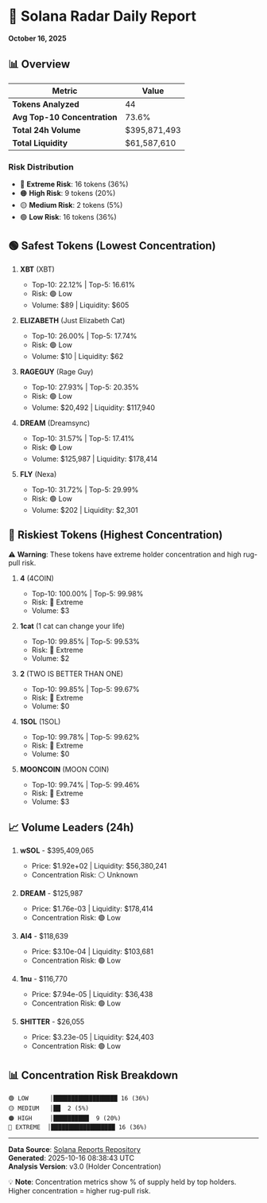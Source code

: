 # 🎯 Solana Radar Daily Report
**October 16, 2025**

## 📊 Overview

| Metric | Value |
|--------|-------|
| **Tokens Analyzed** | 44 |
| **Avg Top-10 Concentration** | 73.6% |
| **Total 24h Volume** | $395,871,493 |
| **Total Liquidity** | $61,587,610 |

### Risk Distribution
- 🔴 **Extreme Risk**: 16 tokens (36%)
- 🟠 **High Risk**: 9 tokens (20%)
- 🟡 **Medium Risk**: 2 tokens (5%)
- 🟢 **Low Risk**: 16 tokens (36%)

## 🟢 Safest Tokens (Lowest Concentration)

1. **XBT** (XBT)
   - Top-10: 22.12% | Top-5: 16.61%
   - Risk: 🟢 Low
   - Volume: $89 | Liquidity: $605

2. **ELIZABETH** (Just Elizabeth Cat)
   - Top-10: 26.00% | Top-5: 17.74%
   - Risk: 🟢 Low
   - Volume: $10 | Liquidity: $62

3. **RAGEGUY** (Rage Guy)
   - Top-10: 27.93% | Top-5: 20.35%
   - Risk: 🟢 Low
   - Volume: $20,492 | Liquidity: $117,940

4. **DREAM** (Dreamsync)
   - Top-10: 31.57% | Top-5: 17.41%
   - Risk: 🟢 Low
   - Volume: $125,987 | Liquidity: $178,414

5. **FLY** (Nexa)
   - Top-10: 31.72% | Top-5: 29.99%
   - Risk: 🟢 Low
   - Volume: $202 | Liquidity: $2,301

## 🔴 Riskiest Tokens (Highest Concentration)

⚠️ **Warning**: These tokens have extreme holder concentration and high rug-pull risk.

1. **4** (4COIN)
   - Top-10: 100.00% | Top-5: 99.98%
   - Risk: 🔴 Extreme
   - Volume: $3

2. **1cat** (1 cat can change your life)
   - Top-10: 99.85% | Top-5: 99.53%
   - Risk: 🔴 Extreme
   - Volume: $2

3. **2** (TWO IS BETTER THAN ONE)
   - Top-10: 99.85% | Top-5: 99.67%
   - Risk: 🔴 Extreme
   - Volume: $0

4. **1SOL** (1SOL)
   - Top-10: 99.78% | Top-5: 99.62%
   - Risk: 🔴 Extreme
   - Volume: $0

5. **MOONCOIN** (MOON COIN)
   - Top-10: 99.74% | Top-5: 99.46%
   - Risk: 🔴 Extreme
   - Volume: $3

## 📈 Volume Leaders (24h)

1. **wSOL** - $395,409,065
   - Price: $1.92e+02 | Liquidity: $56,380,241
   - Concentration Risk: ⚪ Unknown

2. **DREAM** - $125,987
   - Price: $1.76e-03 | Liquidity: $178,414
   - Concentration Risk: 🟢 Low

3. **AI4** - $118,639
   - Price: $3.10e-04 | Liquidity: $103,681
   - Concentration Risk: 🟢 Low

4. **1nu** - $116,770
   - Price: $7.94e-05 | Liquidity: $36,438
   - Concentration Risk: 🟢 Low

5. **SHITTER** - $26,055
   - Price: $3.23e-05 | Liquidity: $24,403
   - Concentration Risk: 🟢 Low

## 📊 Concentration Risk Breakdown

```
🟢 LOW      │██████████████████ 16 (36%)
🟡 MEDIUM   │██  2 (5%)
🟠 HIGH     │██████████  9 (20%)
🔴 EXTREME  │██████████████████ 16 (36%)
```

---

**Data Source**: [Solana Reports Repository](https://github.com/stelios5791/sol-reports/)  
**Generated**: 2025-10-16 08:38:43 UTC  
**Analysis Version**: v3.0 (Holder Concentration)

💡 **Note**: Concentration metrics show % of supply held by top holders. Higher concentration = higher rug-pull risk.